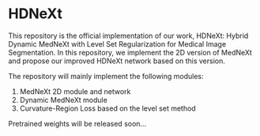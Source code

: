 # HDNeXt
This repository is the official implementation of our work, HDNeXt: Hybrid Dynamic MedNeXt with Level Set Regularization for Medical Image Segmentation. In this repository, we implement the 2D version of MedNeXt and propose our improved HDNeXt network based on this version.

The repository will mainly implement the following modules:

1. MedNeXt 2D module and network
2. Dynamic MedNeXt module
3. Curvature-Region Loss based on the level set method

Pretrained weights will be released soon...